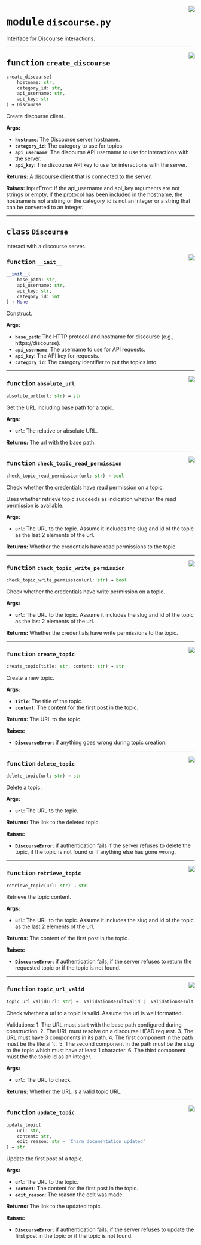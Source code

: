 <!-- markdownlint-disable -->

<a href="../src/discourse.py#L0"><img align="right" style="float:right;" src="https://img.shields.io/badge/-source-cccccc?style=flat-square"></a>

# <kbd>module</kbd> `discourse.py`
Interface for Discourse interactions. 


---

<a href="../src/discourse.py#L489"><img align="right" style="float:right;" src="https://img.shields.io/badge/-source-cccccc?style=flat-square"></a>

## <kbd>function</kbd> `create_discourse`

```python
create_discourse(
    hostname: str,
    category_id: str,
    api_username: str,
    api_key: str
) → Discourse
```

Create discourse client. 



**Args:**
 
 - <b>`hostname`</b>:  The Discourse server hostname. 
 - <b>`category_id`</b>:  The category to use for topics. 
 - <b>`api_username`</b>:  The discourse API username to use for interactions with the server. 
 - <b>`api_key`</b>:  The discourse API key to use for interactions with the server. 



**Returns:**
 A discourse client that is connected to the server. 



**Raises:**
 InputError: if the api_username and api_key arguments are not strings or empty, if the protocol has been included in the hostname, the hostname is not a string or the category_id is not an integer or a string that can be converted to an integer. 


---

## <kbd>class</kbd> `Discourse`
Interact with a discourse server. 

<a href="../src/discourse.py#L73"><img align="right" style="float:right;" src="https://img.shields.io/badge/-source-cccccc?style=flat-square"></a>

### <kbd>function</kbd> `__init__`

```python
__init__(
    base_path: str,
    api_username: str,
    api_key: str,
    category_id: int
) → None
```

Construct. 



**Args:**
 
 - <b>`base_path`</b>:  The HTTP protocol and hostname for discourse (e.g., https://discourse). 
 - <b>`api_username`</b>:  The username to use for API requests. 
 - <b>`api_key`</b>:  The API key for requests. 
 - <b>`category_id`</b>:  The category identifier to put the topics into. 




---

<a href="../src/discourse.py#L286"><img align="right" style="float:right;" src="https://img.shields.io/badge/-source-cccccc?style=flat-square"></a>

### <kbd>function</kbd> `absolute_url`

```python
absolute_url(url: str) → str
```

Get the URL including base path for a topic. 



**Args:**
 
 - <b>`url`</b>:  The relative or absolute URL. 



**Returns:**
 The url with the base path. 

---

<a href="../src/discourse.py#L312"><img align="right" style="float:right;" src="https://img.shields.io/badge/-source-cccccc?style=flat-square"></a>

### <kbd>function</kbd> `check_topic_read_permission`

```python
check_topic_read_permission(url: str) → bool
```

Check whether the credentials have read permission on a topic. 

Uses whether retrieve topic succeeds as indication whether the read permission is available. 



**Args:**
 
 - <b>`url`</b>:  The URL to the topic. Assume it includes the slug and id of the topic as the last  2 elements of the url. 



**Returns:**
 Whether the credentials have read permissions to the topic. 

---

<a href="../src/discourse.py#L298"><img align="right" style="float:right;" src="https://img.shields.io/badge/-source-cccccc?style=flat-square"></a>

### <kbd>function</kbd> `check_topic_write_permission`

```python
check_topic_write_permission(url: str) → bool
```

Check whether the credentials have write permission on a topic. 



**Args:**
 
 - <b>`url`</b>:  The URL to the topic. Assume it includes the slug and id of the topic as the last  2 elements of the url. 



**Returns:**
 Whether the credentials have write permissions to the topic. 

---

<a href="../src/discourse.py#L405"><img align="right" style="float:right;" src="https://img.shields.io/badge/-source-cccccc?style=flat-square"></a>

### <kbd>function</kbd> `create_topic`

```python
create_topic(title: str, content: str) → str
```

Create a new topic. 



**Args:**
 
 - <b>`title`</b>:  The title of the topic. 
 - <b>`content`</b>:  The content for the first post in the topic. 



**Returns:**
 The URL to the topic. 



**Raises:**
 
 - <b>`DiscourseError`</b>:  if anything goes wrong during topic creation. 

---

<a href="../src/discourse.py#L435"><img align="right" style="float:right;" src="https://img.shields.io/badge/-source-cccccc?style=flat-square"></a>

### <kbd>function</kbd> `delete_topic`

```python
delete_topic(url: str) → str
```

Delete a topic. 



**Args:**
 
 - <b>`url`</b>:  The URL to the topic. 



**Returns:**
 The link to the deleted topic. 



**Raises:**
 
 - <b>`DiscourseError`</b>:  if authentication fails if the server refuses to delete the topic, if  the topic is not found or if anything else has gone wrong. 

---

<a href="../src/discourse.py#L368"><img align="right" style="float:right;" src="https://img.shields.io/badge/-source-cccccc?style=flat-square"></a>

### <kbd>function</kbd> `retrieve_topic`

```python
retrieve_topic(url: str) → str
```

Retrieve the topic content. 



**Args:**
 
 - <b>`url`</b>:  The URL to the topic. Assume it includes the slug and id of the topic as the last  2 elements of the url. 



**Returns:**
 The content of the first post in the topic. 



**Raises:**
 
 - <b>`DiscourseError`</b>:  if authentication fails, if the server refuses to return the requested  topic or if the topic is not found. 

---

<a href="../src/discourse.py#L129"><img align="right" style="float:right;" src="https://img.shields.io/badge/-source-cccccc?style=flat-square"></a>

### <kbd>function</kbd> `topic_url_valid`

```python
topic_url_valid(url: str) → _ValidationResultValid | _ValidationResultInvalid
```

Check whether a url to a topic is valid. Assume the url is well formatted. 

Validations:  1. The URL must start with the base path configured during construction.  2. The URL must resolve on a discourse HEAD request.  3. The URL must have 3 components in its path.  4. The first component in the path must be the literal 't'.  5. The second component in the path must be the slug to the topic which must have at  least 1 character.  6. The third component must the the topic id as an integer. 



**Args:**
 
 - <b>`url`</b>:  The URL to check. 



**Returns:**
 Whether the URL is a valid topic URL. 

---

<a href="../src/discourse.py#L458"><img align="right" style="float:right;" src="https://img.shields.io/badge/-source-cccccc?style=flat-square"></a>

### <kbd>function</kbd> `update_topic`

```python
update_topic(
    url: str,
    content: str,
    edit_reason: str = 'Charm documentation updated'
) → str
```

Update the first post of a topic. 



**Args:**
 
 - <b>`url`</b>:  The URL to the topic. 
 - <b>`content`</b>:  The content for the first post in the topic. 
 - <b>`edit_reason`</b>:  The reason the edit was made. 



**Returns:**
 The link to the updated topic. 



**Raises:**
 
 - <b>`DiscourseError`</b>:  if authentication fails, if the server refuses to update the first post  in the topic or if the topic is not found. 



